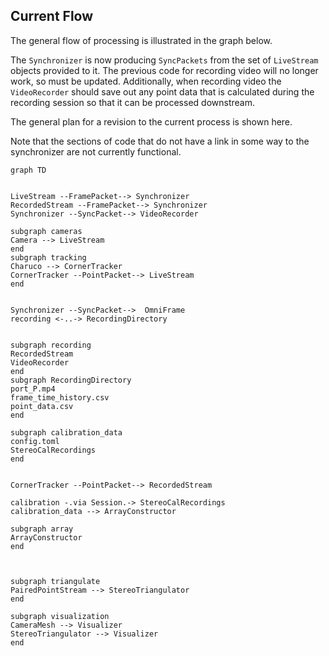 ## Current Flow

The general flow of processing is illustrated in the graph below. 

The `Synchronizer` is now producing `SyncPackets` from the set of  `LiveStream` objects provided to it. The previous code for recording video will no longer work, so must be updated. Additionally, when recording video the `VideoRecorder` should save out any point data that is calculated during the recording session so that it can be processed downstream.

The general plan for a revision to the current process is shown here.

Note that the sections of code that do not have a link in some way to the synchronizer are not currently functional.

```mermaid
graph TD


LiveStream --FramePacket--> Synchronizer
RecordedStream --FramePacket--> Synchronizer
Synchronizer --SyncPacket--> VideoRecorder

subgraph cameras
Camera --> LiveStream
end
subgraph tracking
Charuco --> CornerTracker
CornerTracker --PointPacket--> LiveStream
end


Synchronizer --SyncPacket-->  OmniFrame
recording <-..-> RecordingDirectory


subgraph recording
RecordedStream
VideoRecorder 
end
subgraph RecordingDirectory
port_P.mp4
frame_time_history.csv
point_data.csv
end

subgraph calibration_data
config.toml
StereoCalRecordings
end


CornerTracker --PointPacket--> RecordedStream

calibration -.via Session.-> StereoCalRecordings
calibration_data --> ArrayConstructor

subgraph array
ArrayConstructor
end



subgraph triangulate
PairedPointStream --> StereoTriangulator
end

subgraph visualization
CameraMesh --> Visualizer
StereoTriangulator --> Visualizer
end

```

